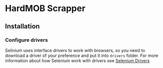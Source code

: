 # HardMOB Scrapper

## Installation

### Configure drivers
Selinium uses interface drivers to work with browsers, so you need to download a driver of your preference and put it into ```drivers``` folder.
For more information about how Selenium work with drivers see [Selenium Drivers](https://selenium-python.readthedocs.io/installation.html#drivers)